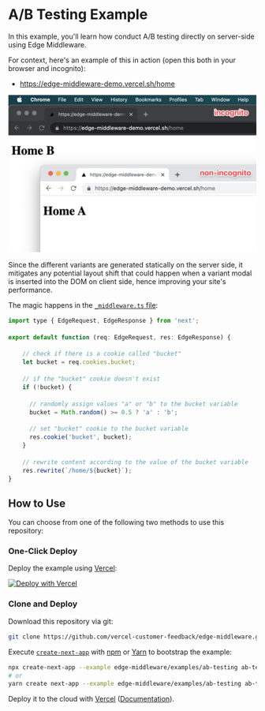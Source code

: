 # A/B Testing Example

In this example, you'll learn how conduct A/B testing directly on server-side using Edge Middleware. 

For context, here's an example of this in action (open this both in your browser and incognito):
- https://edge-middleware-demo.vercel.sh/home

![A/B Testing](/examples/ab-testing/public/ab-testing-demo.png)

Since the different variants are generated statically on the server side, it mitigates any potential layout shift that could happen when a variant modal is inserted into the DOM on client side, hence improving your site's performance.

The magic happens in the [`_middleware.ts` file](/examples/ab-testing/pages/home/_middleware.ts):

```javascript
import type { EdgeRequest, EdgeResponse } from 'next';

export default function (req: EdgeRequest, res: EdgeResponse) {

    // check if there is a cookie called "bucket"
    let bucket = req.cookies.bucket;

    // if the "bucket" cookie doesn't exist
    if (!bucket) {
      
      // randomly assign values "a" or "b" to the bucket variable
      bucket = Math.random() >= 0.5 ? 'a' : 'b';

      // set "bucket" cookie to the bucket variable
      res.cookie('bucket', bucket);
    }
  
    // rewrite content according to the value of the bucket variable
    res.rewrite(`/home/${bucket}`);
}
```



## How to Use

You can choose from one of the following two methods to use this repository:

### One-Click Deploy

Deploy the example using [Vercel](https://vercel.com?utm_source=github&utm_medium=readme&utm_campaign=next-example):

[![Deploy with Vercel](https://vercel.com/button)](https://vercel.com/new/git/external?repository-url=https://github.com/vercel-customer-feedback/edge-middleware/tree/main/examples/ab-testing&project-name=ab-testing&repository-name=ab-testing)

### Clone and Deploy

Download this repository via git:

```bash
git clone https://github.com/vercel-customer-feedback/edge-middleware.git
```

Execute [`create-next-app`](https://github.com/vercel/next.js/tree/canary/packages/create-next-app) with [npm](https://docs.npmjs.com/cli/init) or [Yarn](https://yarnpkg.com/lang/en/docs/cli/create/) to bootstrap the example:

```bash
npx create-next-app --example edge-middleware/examples/ab-testing ab-testing
# or
yarn create next-app --example edge-middleware/examples/ab-testing ab-testing
```

Deploy it to the cloud with [Vercel](https://vercel.com/new?utm_source=github&utm_medium=readme&utm_campaign=edge-middleware-eap) ([Documentation](https://nextjs.org/docs/deployment)).

